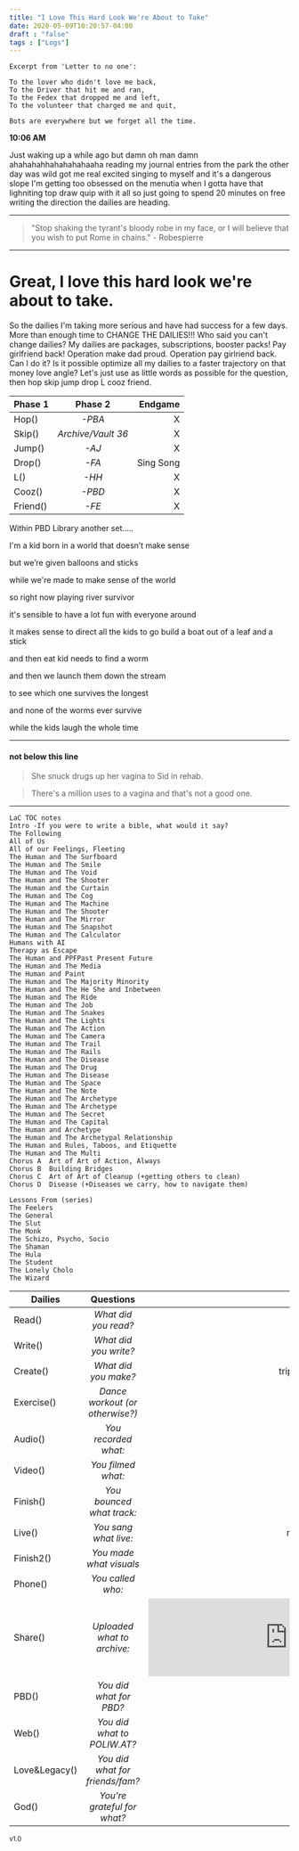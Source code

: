 ```yaml
---
title: "I Love This Hard Look We're About to Take"
date: 2020-05-09T10:20:57-04:00
draft : "false"
tags : ["Logs"]
---
```

```
Excerpt from 'Letter to no one':

To the lover who didn't love me back,
To the Driver that hit me and ran,
To the Fedex that dropped me and left,
To the volunteer that charged me and quit,

Bots are everywhere but we forget all the time.
```
<!--more-->

**10:06 AM**

Just waking up a while ago but damn oh man damn ahahahahhahahahahaaha reading my journal entries from the park the other day was wild got me real excited singing to myself and it's a dangerous slope I'm getting too obsessed on the menutia when I gotta have that lighniting top draw quip with it all so just going to spend 20 minutes on free writing the direction the dailies are heading.

___

> "Stop shaking the tyrant's bloody robe in my face, or I will believe that you wish to put Rome in chains." - Robespierre

___

# Great, I love this hard look we're about to take.

So the dailies I'm taking more serious and have had success for a few days. More than enough time to CHANGE THE DAILIES!!!
Who said you can't change dailies? My dailies are packages, subscriptions, booster packs! Pay girlfriend back! Operation make dad proud. Operation pay girlriend back. Can I do it? Is it possible optimize all my dailies to a faster trajectory on that money love angle? Let's just use as little words as possible for the question, then hop skip jump drop L cooz friend.


| Phase 1        | Phase 2          | Endgame  |
| ------------- |:-------------:| -----:|
| Hop()      | *-PBA* | X |
| Skip()      | *Archive/Vault 36*      |   X |
| Jump() | *-AJ*      |    X |
| Drop() | *-FA*      |    Sing Song |
| L() | *-HH*      |    X |
| Cooz() | *-PBD*      |    X |
| Friend() | *-FE*      |    X |

Within PBD Library another set.....

I'm a kid
born in a world that doesn’t make sense

but we’re given balloons and sticks

while we're made to make sense of the world

so right now playing river survivor  

it's sensible to have a lot fun with everyone around

it makes sense to direct all the kids
to go build a boat out of a leaf and a stick

and then eat kid needs to find a worm

and then we launch them down the stream

to see which one survives the longest

and none of the worms ever survive

while the kids laugh the whole time
___

#### not below this line

> She snuck drugs up her vagina to Sid in rehab.

> There's a million uses to a vagina and that's not a good one.

___

```
LaC TOC notes
Intro -If you were to write a bible, what would it say?
The Following
All of Us
All of our Feelings, Fleeting
The Human and The Surfboard
The Human and The Smile
The Human and The Void
The Human and The Shooter
The Human and the Curtain
The Human and The Cog
The Human and The Machine
The Human and The Shooter
The Human and The Mirror
The Human and The Snapshot
The Human and The Calculator
Humans with AI
Therapy as Escape
The Human and PPFPast Present Future
The Human and The Media
The Human and Paint
The Human and The Majority Minority
The Human and The He She and Inbetween
The Human and The Ride
The Human and The Job
The Human and The Snakes
The Human and The Lights
The Human and The Action
The Human and The Camera
The Human and The Trail
The Human and The Rails
The Human and The Disease
The Human and The Drug
The Human and The Disease
The Human and The Space
The Human and The Note
The Human and The Archetype
The Human and The Archetype
The Human and The Secret
The Human and The Capital
The Human and Archetype
The Human and The Archetypal Relationship
The Human and Rules, Taboos, and Etiquette
The Human and The Multi
Chorus A  Art of Art of Action, Always
Chorus B  Building Bridges
Chorus C  Art of Art of Cleanup (+getting others to clean)
Chorus D  Disease (+Diseases we carry, how to navigate them)

Lessons From (series)
The Feelers
The General
The Slut
The Monk
The Schizo, Psycho, Socio
The Shaman
The Hula
The Student
The Lonely Cholo
The Wizard

```





| Dailies        | Questions           | Answers  |
| ------------- |:-------------:| -----:|
| Read()      | *What did you read?* | X |
| Write()      | *What did you write?*      |   This post |
| Create() | *What did you make?*      |    trippy gas cloud css animation.mov |
| Exercise() | *Dance workout (or otherwise?)*      |    X |
| Audio() | *You recorded what:*      |    X |
| Video() | *You filmed what:*      |    X |
| Finish() | *You bounced what track:*      |    X |
| Live() | *You sang what live:*      |    my gifts, lua by bright eyes, 3PAC |
| Finish2() | *You made what visuals*      |    X |
| Phone() | *You called who:*      |    Bonnie |
| Share() | *Uploaded what to archive:*      |    <iframe src="https://archive.org/embed/improv-song-without-a-protaganist" width="500" height="140" frameborder="0" webkitallowfullscreen="true" mozallowfullscreen="true" allowfullscreen></iframe> |
| PBD() | *You did what for PBD?*      |    X |
| Web() | *You did what to POLIW.AT?*      |    X |
| Love&Legacy() | *You did what for friends/fam?*      |    Made brunch for housemates |
| God() | *You're grateful for what?*      |    The lovely Brooklyn Sun |
<sub>v1.0</sub>
